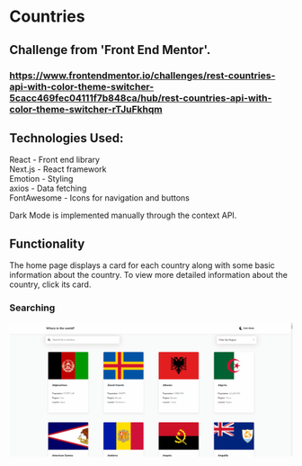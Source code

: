 # Countries
## Challenge from 'Front End Mentor'.<br/>
### https://www.frontendmentor.io/challenges/rest-countries-api-with-color-theme-switcher-5cacc469fec04111f7b848ca/hub/rest-countries-api-with-color-theme-switcher-rTJuFkhqm

## Technologies Used:
React - Front end library<br/>
Next.js - React framework<br/>
Emotion - Styling<br/>
axios - Data fetching<br/>
FontAwesome - Icons for navigation and buttons<br/>

Dark Mode is implemented manually through the context API.

## Functionality

The home page displays a card for each country along with some basic information about the country. To view more detailed information about the country, click its card. 

### Searching

![search](./public/demo/search.gif)